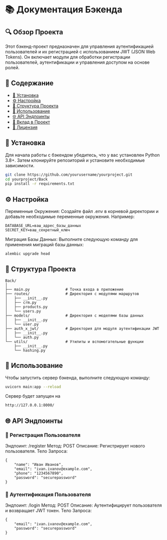 # 📚 Документация Бэкенда

## 🔍 Обзор Проекта

Этот бэкенд-проект предназначен для управления аутентификацией пользователей и их регистрацией с использованием JWT (JSON Web Tokens). Он включает модули для обработки регистрации пользователей, аутентификации и управления доступом на основе ролей.

## 📑 Содержание

- [🔧 Установка](#-установка)
- [⚙️ Настройка](#️-настройка)
- [📂 Структура Проекта](#-структура-проекта)
- [🚀 Использование](#-использование)
- [🌐 API Эндпоинты](#-api-эндпоинты)
- [🤝 Вклад в Проект](#-вклад-в-проект)
- [📜 Лицензия](#-лицензия)

## 🔧 Установка

Для начала работы с бэкендом убедитесь, что у вас установлен Python 3.8+. Затем клонируйте репозиторий и установите необходимые зависимости.

```bash
git clone https://github.com/yourusername/yourproject.git
cd yourproject/Back
pip install -r requirements.txt
```

## ⚙️ Настройка

Переменные Окружения: Создайте файл .env в корневой директории и добавьте необходимые переменные окружения. Например:

```
DATABASE_URL=ваш_адрес_базы_данных
SECRET_KEY=ваш_секретный_ключ
```

Миграция Базы Данных: Выполните следующую команду для применения миграций базы данных:

```bash
alembic upgrade head
```

## 📂 Структура Проекта

    Back/
    │
    ├── main.py                # Точка входа в приложение
    ├── routes/                # Директория с модулями маршрутов
    │   ├── __init__.py
    │   ├── crm.py
    │   ├── products.py
    │   └── users.py
    ├── models/                # Директория с моделями базы данных
    │   ├── __init__.py
    │   └── user.py
    ├── auth_x_jwt/            # Директория для модуля аутентификации JWT
    │   ├── __init__.py
    │   └── auth.py
    └── utils/                 # Утилиты и вспомогательные функции
    	├── __init__.py
    	└── hashing.py

## 🚀 Использование

Чтобы запустить сервер бэкенда, выполните следующую команду:

```bash
uvicorn main:app --reload
```

Сервер будет запущен на

```bash
http://127.0.0.1:8000/
```

## 🌐 API Эндпоинты

### 📝 Регистрация Пользователя

Эндпоинт: /register
Метод: POST
Описание: Регистрирует нового пользователя.
Тело Запроса:

    {
    	"name": "Иван Иванов",
    	"email": "ivan.ivanov@example.com",
    	"phone": "1234567890",
    	"password": "securepassword"
    }

### 🔑 Аутентификация Пользователя

Эндпоинт: /login
Метод: POST
Описание: Аутентифицирует пользователя и возвращает JWT токен.
Тело Запроса:

    {
    	"email": "ivan.ivanov@example.com",
    	"password": "securepassword"
    }
